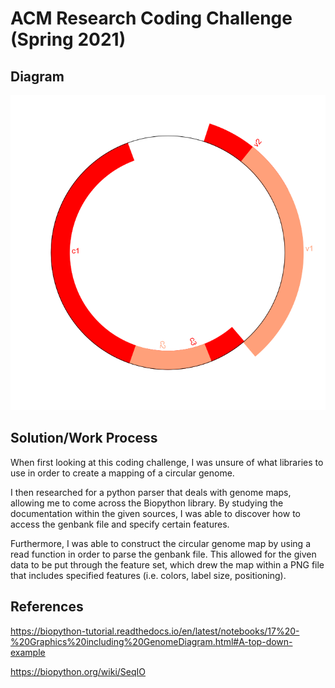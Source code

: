 # ACM Research Coding Challenge (Spring 2021)

## Diagram

![screenshot](dnaSequence.png)

## Solution/Work Process

When first looking at this coding challenge, I was unsure of what libraries to use in order to create a mapping of a circular genome.

I then researched for a python parser that deals with genome maps, allowing me to come across the Biopython library. By studying the 
documentation within the given sources, I was able to discover how to access the genbank file and specify certain features.

Furthermore, I was able to construct the circular genome map by using a read function in order to parse the genbank file. This allowed
for the given data to be put through the feature set, which drew the map within a PNG file that includes specified features (i.e. colors,
label size, positioning).

## References

https://biopython-tutorial.readthedocs.io/en/latest/notebooks/17%20-%20Graphics%20including%20GenomeDiagram.html#A-top-down-example

https://biopython.org/wiki/SeqIO
